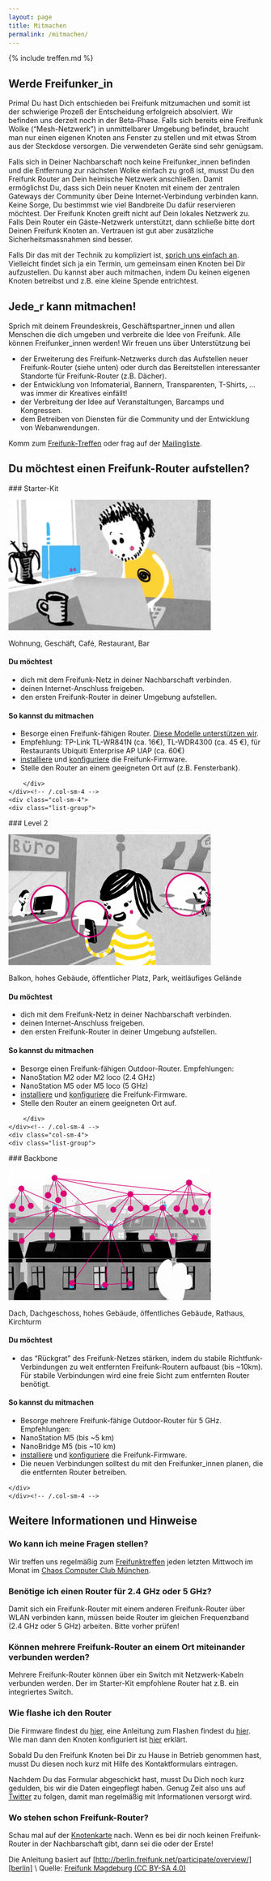 ```yaml
---
layout: page
title: Mitmachen
permalink: /mitmachen/
---
```


{% include treffen.md %}


## Werde Freifunker_in

Prima! Du hast Dich entschieden bei Freifunk mitzumachen und somit ist der schwierige Prozeß der Entscheidung erfolgreich absolviert. Wir befinden uns derzeit noch in der Beta-Phase. Falls sich bereits eine Freifunk Wolke (“Mesh-Netzwerk”) in unmittelbarer Umgebung befindet, braucht man nur einen eigenen Knoten ans Fenster zu stellen und mit etwas Strom aus der Steckdose versorgen. Die verwendeten Geräte sind sehr genügsam.

Falls sich in Deiner Nachbarschaft noch keine Freifunker_innen befinden und die Entfernung zur nächsten Wolke einfach zu groß ist, musst Du den Freifunk Router an Dein heimische Netzwerk anschließen. Damit ermöglichst Du, dass sich Dein neuer Knoten mit einem der zentralen Gateways der Community über Deine Internet-Verbindung verbinden kann. Keine Sorge, Du bestimmst wie viel Bandbreite Du dafür reservieren möchtest. Der Freifunk Knoten greift nicht auf Dein lokales Netzwerk zu. Falls Dein Router ein Gäste-Netzwerk unterstützt, dann schließe bitte dort Deinen Freifunk Knoten an. Vertrauen ist gut aber zusätzliche Sicherheitsmassnahmen sind besser.

Falls Dir das mit der Technik zu kompliziert ist, [sprich uns einfach an][kontakt]. Vielleicht findet sich ja ein Termin, um gemeinsam einen Knoten bei Dir aufzustellen. Du kannst aber auch mitmachen, indem Du keinen eigenen Knoten betreibst und z.B. eine kleine Spende entrichtest.

## Jede_r kann mitmachen!

Sprich mit deinem Freundeskreis, Geschäftspartner_innen und allen Menschen die dich umgeben und verbreite die Idee von Freifunk. Alle können Freifunker_innen werden! Wir freuen uns über Unterstützung bei

* der Erweiterung des Freifunk-Netzwerks durch das Aufstellen neuer Freifunk-Router (siehe unten) oder durch das Bereitstellen interessanter Standorte für Freifunk-Router (z.B. Dächer).
* der Entwicklung von Infomaterial, Bannern, Transparenten, T-Shirts, … was immer dir Kreatives einfällt!
* der Verbreitung der Idee auf Veranstaltungen, Barcamps und Kongressen.
* dem Betreiben von Diensten für die Community und der Entwicklung von Webanwendungen.
    
Komm zum [Freifunk-Treffen][kontakt] oder frag auf der [Mailingliste][kontakt].

## Du möchtest einen Freifunk-Router aufstellen?

<div class="row">        
    <div class="col-sm-4">
        <div class="list-group">

<div  markdown="1">
### Starter-Kit

![Starter-Kit](/assets/mitmachen/participate_small.png)

Wohnung, Geschäft, Café, Restaurant, Bar

#### Du möchtest

* dich mit dem Freifunk-Netz in deiner Nachbarschaft verbinden.
* deinen Internet-Anschluss freigeben.
* den ersten Freifunk-Router in deiner Umgebung aufstellen.

#### So kannst du mitmachen

* Besorge einen Freifunk-fähigen Router. [Diese Modelle unterstützen wir][firmware].
* Empfehlung: TP-Link TL-WR841N (ca. 16€), TL-WDR4300 (ca. 45 €), für Restaurants Ubiquiti Enterprise AP UAP (ca. 60€)
* [installiere][router-flashen] und [konfiguriere][router-konfigurieren] die Freifunk-Firmware.
* Stelle den Router an einem geeigneten Ort auf (z.B. Fensterbank).
</div>

        </div>            
    </div><!-- /.col-sm-4 -->
    <div class="col-sm-4">
    <div class="list-group">

<div markdown="1">
### Level 2

![Level 2](/assets/mitmachen/participate_medium.png)

Balkon, hohes Gebäude, öffentlicher Platz, Park, weitläufiges Gelände

#### Du möchtest

* dich mit dem Freifunk-Netz in deiner Nachbarschaft verbinden.
* deinen Internet-Anschluss freigeben.
* den ersten Freifunk-Router in deiner Umgebung aufstellen.

#### So kannst du mitmachen

* Besorge einen Freifunk-fähigen Outdoor-Router. Empfehlungen:
* NanoStation M2 oder M2 loco (2.4 GHz)
* NanoStation M5 oder M5 loco (5 GHz)
* [installiere][router-flashen] und [konfiguriere][router-konfigurieren] die Freifunk-Firmware.
* Stelle den Router an einem geeigneten Ort auf.
</div>

        </div>
    </div><!-- /.col-sm-4 -->
    <div class="col-sm-4">
    <div class="list-group">

<div markdown="1">
### Backbone

![Level 2](/assets/mitmachen/participate_big.png)

Dach, Dachgeschoss, hohes Gebäude, öffentliches Gebäude, Rathaus, Kirchturm

#### Du möchtest

* das “Rückgrat” des Freifunk-Netzes stärken, indem du stabile Richtfunk-Verbindungen zu weit entfernten Freifunk-Routern aufbaust (bis ~10km). Für stabile Verbindungen wird eine freie Sicht zum entfernten Router benötigt.

#### So kannst du mitmachen

* Besorge mehrere Freifunk-fähige Outdoor-Router für 5 GHz. Empfehlungen:
* NanoStation M5 (bis ~5 km)
* NanoBridge M5 (bis ~10 km)
* [installiere][router-flashen] und [konfiguriere][router-konfigurieren] die Freifunk-Firmware.
* Die neuen Verbindungen solltest du mit den Freifunker_innen planen, die die entfernten Router betreiben.
</div>

    </div>
    </div><!-- /.col-sm-4 -->
</div>

## Weitere Informationen und Hinweise

### Wo kann ich meine Fragen stellen?
Wir treffen uns regelmäßig zum [Freifunktreffen][kontakt] jeden letzten Mittwoch im Monat im [Chaos Computer Club München][ccc].

### Benötige ich einen Router für 2.4 GHz oder 5 GHz?
Damit sich ein Freifunk-Router mit einem anderen Freifunk-Router über WLAN verbinden kann, müssen beide Router im gleichen Frequenzband (2.4 GHz oder 5 GHz) arbeiten. Bitte vorher prüfen!

### Können mehrere Freifunk-Router an einem Ort miteinander verbunden werden?
Mehrere Freifunk-Router können über ein Switch mit Netzwerk-Kabeln verbunden werden. Der im Starter-Kit empfohlene Router hat z.B. ein integriertes Switch.

### Wie flashe ich den Router
Die Firmware findest du [hier][firmware], eine Anleitung zum Flashen findest du [hier][router-flashen]. Wie man dann den Knoten konfiguriert ist [hier][router-konfigurieren] erklärt.

Sobald Du den Freifunk Knoten bei Dir zu Hause in Betrieb genommen hast, musst Du diesen noch kurz mit Hilfe des Kontaktformulars eintragen.

Nachdem Du das Formular abgeschickt hast, musst Du Dich noch kurz gedulden, bis wir die Daten eingepflegt haben. Genug Zeit also uns auf [Twitter][twitter] zu folgen, damit man regelmäßig mit Informationen versorgt wird.

### Wo stehen schon Freifunk-Router?
Schau mal auf der [Knotenkarte](http://freifunk-muenchen.de/knotenkarte) nach. Wenn es bei dir noch keinen Freifunk-Router in der Nachbarschaft gibt, dann sei die oder der Erste!

Die Anleitung basiert auf [http://berlin.freifunk.net/participate/overview/][berlin] \\
Quelle: [Freifunk Magdeburg (CC BY-SA 4.0)](http://md.freifunk.net)

[berlin]: http://berlin.freifunk.net/participate/overview/
[kontakt]: /kontakt/
[firmware]: /firmware/
[router-flashen]: /router-flashen/
[router-konfigurieren]: /router-konfigurieren/
[ccc]: http://muc.ccc.de
[twitter]: https://twitter.com/freifunkmuc
